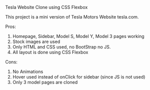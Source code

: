 Tesla Website Clone using CSS Flexbox

This project is a mini version of Tesla Motors Website tesla.com.

Pros:

1. Homepage, Sidebar, Model S, Model Y, Model 3 pages working
2. Stock images are used
3. Only HTML and CSS used, no BootStrap no JS.
4. All layout is done using CSS Flexbox

Cons:

1. No Animations
2. Hover used instead of onClick for sidebar (since JS is not used)
3. Only 3 model pages are cloned
